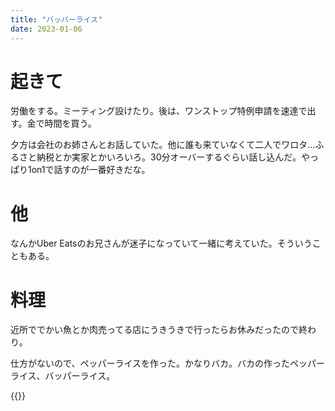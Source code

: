 ```yaml
---
title: "バッパーライス"
date: 2023-01-06
---
```


# 起きて
労働をする。ミーティング設けたり。後は、ワンストップ特例申請を速達で出す。金で時間を買う。

夕方は会社のお姉さんとお話していた。他に誰も来ていなくて二人でワロタ...ふるさと納税とか実家とかいろいろ。30分オーバーするぐらい話し込んだ。やっぱり1on1で話すのが一番好きだな。


# 他
なんかUber Eatsのお兄さんが迷子になっていて一緒に考えていた。そういうこともある。

# 料理
近所ででかい魚とか肉売ってる店にうきうきで行ったらお休みだったので終わり。

仕方がないので、ペッパーライスを作った。かなりバカ。バカの作ったペッパーライス、バッパーライス。

{{<tweet user="dango_bot" id="1611340668873629699">}}
